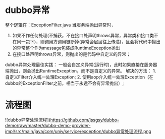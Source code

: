 # dubbo异常
整个逻辑在：ExceptionFilter.java
当服务端抛出异常时，
1. 如果不作任何处理(不捕获，不在接口处声明throws异常，异常类和接口类不在同一包下)，则调用方调用链断掉(异常会层层往上传递)，且会将代码中抛出的异常整个作为message包装成RuntimeException抛出
2. 在接口处声明throws异常，则抛出的是代码中自定义的异常；

dubbo异常处理最佳实践：
    一般会自定义异常(运行时)，此时如果直接在服务器端抛出，则会抛出RuntimeException，而不是自定义的异常。
    解决的方法：
        1. 自定义Filter介入统一处理Exception;
        2. 使用aop介入统一处理Exception（在dubbo的ExceptionFilter之前，相当于永远不会有异常抛出）;
        
# 流程图
![dubbo异常处理流程](https://github.com/jssgsy/dubbo-demo/raw/master/dubbo-demo-provider-impl/src/main/java/com/univ/service/exception/dubbo异常处理流程.png